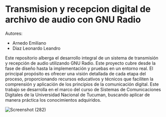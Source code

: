 # Transmision y recepcion digital de archivo de audio con GNU Radio
Autores: 
* Arnedo Emiliano
* Diaz Leonardo Leandro

 Este repositorio alberga el desarrollo integral de un sistema de transmisión y recepción de audio utilizando GNU Radio. Este proyecto cubre desde la fase de diseño hasta la implementación y pruebas en un entorno real. El principal propósito es ofrecer una visión detallada de cada etapa del proceso, proporcionando recursos educativos y técnicos que faciliten la comprensión y aplicación de los principios de la comunicación digital. Este trabajo se desarrolla en el marco del curso de Sistemas de Comunicaciones Digitales de la Universidad Nacional de Tucuman, buscando aplicar de manera práctica los conocimientos adquiridos.
 
![Screenshot (282)](https://github.com/Leonardodiaz96/tx-rx-siscom-dig/assets/111156080/13568139-473c-4abd-a9a7-9c6e560e2e6c)


